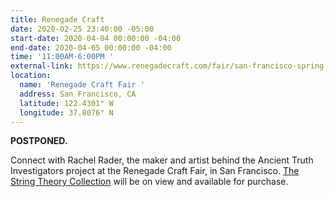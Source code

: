 ```yaml
---
title: Renegade Craft
date: 2020-02-25 23:40:00 -05:00
start-date: 2020-04-04 00:00:00 -04:00
end-date: 2020-04-05 00:00:00 -04:00
time: '11:00AM-6:00PM '
external-link: https://www.renegadecraft.com/fair/san-francisco-spring
location:
  name: 'Renegade Craft Fair '
  address: San Francisco, CA
  latitude: 122.4301° W
  longitude: 37.8076° N
---
```


**POSTPONED.**

Connect with Rachel Rader, the maker and artist behind the Ancient Truth Investigators project at the Renegade Craft Fair, in San Francisco. [The String Theory Collection](https://ancienttruthinvestigators.com/shop/) will be on view and available for purchase. 